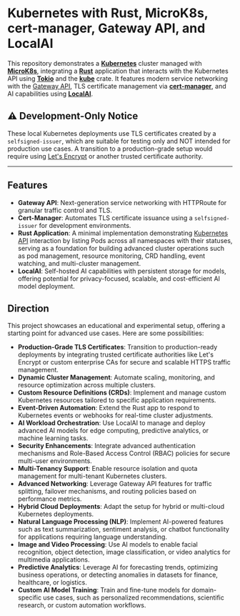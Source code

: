 # Kubernetes with Rust, MicroK8s, cert-manager, Gateway API, and LocalAI

This repository demonstrates a [**Kubernetes**](https://kubernetes.io/) cluster managed with [**MicroK8s**](https://microk8s.io/), integrating a [**Rust**](https://www.rust-lang.org/) application that interacts with the Kubernetes API using [**Tokio**](https://tokio.rs/) and the [**kube**](https://kube.rs/) crate. It features modern service networking with the [Gateway API](https://gateway-api.sigs.k8s.io/), TLS certificate management via [**cert-manager**](https://cert-manager.io/), and AI capabilities using [**LocalAI**](https://localai.io/).

## ⚠️ Development-Only Notice

These local Kubernetes deployments use TLS certificates created by a `selfsigned-issuer`, which are suitable for testing only and NOT intended for production use cases. A transition to a production-grade setup would require using [Let's Encrypt](https://letsencrypt.org/) or another trusted certificate authority.

---

## Features

- **Gateway API**: Next-generation service networking with HTTPRoute for granular traffic control and TLS.
- **Cert-Manager**: Automates TLS certificate issuance using a `selfsigned-issuer` for development environments.
- **Rust Application**: A minimal implementation demonstrating [Kubernetes API](https://kubernetes.io/docs/reference/kubernetes-api/) interaction by listing Pods across all namespaces with their statuses, serving as a foundation for building advanced cluster operations such as pod management, resource monitoring, CRD handling, event watching, and multi-cluster management.
- **LocalAI**: Self-hosted AI capabilities with persistent storage for models, offering potential for privacy-focused, scalable, and cost-efficient AI model deployment.

## Direction

This project showcases an educational and experimental setup, offering a starting point for advanced use cases. Here are some possibilities:

- **Production-Grade TLS Certificates**: Transition to production-ready deployments by integrating trusted certificate authorities like Let's Encrypt or custom enterprise CAs for secure and scalable HTTPS traffic management.
- **Dynamic Cluster Management**: Automate scaling, monitoring, and resource optimization across multiple clusters.
- **Custom Resource Definitions (CRDs)**: Implement and manage custom Kubernetes resources tailored to specific application requirements.
- **Event-Driven Automation**: Extend the Rust app to respond to Kubernetes events or webhooks for real-time cluster adjustments.
- **AI Workload Orchestration**: Use LocalAI to manage and deploy advanced AI models for edge computing, predictive analytics, or machine learning tasks.
- **Security Enhancements**: Integrate advanced authentication mechanisms and Role-Based Access Control (RBAC) policies for secure multi-user environments.
- **Multi-Tenancy Support**: Enable resource isolation and quota management for multi-tenant Kubernetes clusters.
- **Advanced Networking**: Leverage Gateway API features for traffic splitting, failover mechanisms, and routing policies based on performance metrics.
- **Hybrid Cloud Deployments**: Adapt the setup for hybrid or multi-cloud Kubernetes deployments.
- **Natural Language Processing (NLP)**: Implement AI-powered features such as text summarization, sentiment analysis, or chatbot functionality for applications requiring language understanding.
- **Image and Video Processing**: Use AI models to enable facial recognition, object detection, image classification, or video analytics for multimedia applications.
- **Predictive Analytics**: Leverage AI for forecasting trends, optimizing business operations, or detecting anomalies in datasets for finance, healthcare, or logistics.
- **Custom AI Model Training**: Train and fine-tune models for domain-specific use cases, such as personalized recommendations, scientific research, or custom automation workflows.
